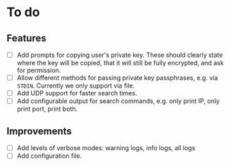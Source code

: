 # To do

## Features
- [ ] Add prompts for copying user's private key. These should clearly state
  where the key will be copied, that it will still be fully encrypted, and ask
  for permission.
- [ ] Allow different methods for passing private key passphrases, e.g. via
  `STDIN`. Currently we only support via file.
- [ ] Add UDP support for faster search times.
- [ ] Add configurable output for search commands, e.g. only print IP, only
  print port, print both.

## Improvements
- [ ] Add levels of verbose modes: warning logs, info logs, all logs
- [ ] Add configuration file.
